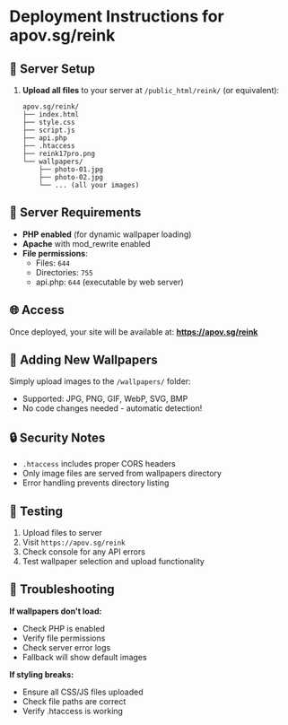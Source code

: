 # Deployment Instructions for apov.sg/reink

## 📁 Server Setup

1. **Upload all files** to your server at `/public_html/reink/` (or equivalent):
   ```
   apov.sg/reink/
   ├── index.html
   ├── style.css  
   ├── script.js
   ├── api.php
   ├── .htaccess
   ├── reink17pro.png
   └── wallpapers/
       ├── photo-01.jpg
       ├── photo-02.jpg
       └── ... (all your images)
   ```

## 🔧 Server Requirements

- **PHP enabled** (for dynamic wallpaper loading)
- **Apache** with mod_rewrite enabled
- **File permissions**: 
  - Files: `644`
  - Directories: `755`
  - api.php: `644` (executable by web server)

## 🌐 Access

Once deployed, your site will be available at:
**https://apov.sg/reink**

## 📝 Adding New Wallpapers

Simply upload images to the `/wallpapers/` folder:
- Supported: JPG, PNG, GIF, WebP, SVG, BMP
- No code changes needed - automatic detection!

## 🔒 Security Notes

- `.htaccess` includes proper CORS headers
- Only image files are served from wallpapers directory
- Error handling prevents directory listing

## 🧪 Testing

1. Upload files to server
2. Visit `https://apov.sg/reink`
3. Check console for any API errors
4. Test wallpaper selection and upload functionality

## 🚨 Troubleshooting

**If wallpapers don't load:**
- Check PHP is enabled
- Verify file permissions
- Check server error logs
- Fallback will show default images

**If styling breaks:**
- Ensure all CSS/JS files uploaded
- Check file paths are correct
- Verify .htaccess is working